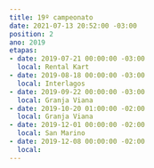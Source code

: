 ```yaml
---
title: 19º campeonato
date: 2021-07-13 20:52:00 -03:00
position: 2
ano: 2019
etapas:
- date: 2019-07-21 00:00:00 -03:00
  local: Rental Kart
- date: 2019-08-18 00:00:00 -03:00
  local: Interlagos
- date: 2019-09-22 00:00:00 -03:00
  local: Granja Viana
- date: 2019-10-20 01:00:00 -02:00
  local: Granja Viana
- date: 2019-12-01 00:00:00 -02:00
  local: San Marino
- date: 2019-12-08 00:00:00 -02:00
  local: 
---
```


